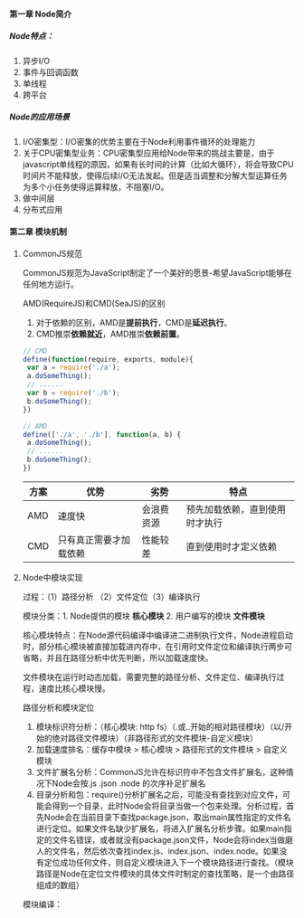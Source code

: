 #### 第一章 Node简介

##### Node特点：

1. 异步I/O
2. 事件与回调函数
3. 单线程
4. 跨平台

##### Node的应用场景

1. I/O密集型：I/O密集的优势主要在于Node利用事件循环的处理能力
2. 关于CPU密集型业务：CPU密集型应用给Node带来的挑战主要是，由于javascript单线程的原因，如果有长时间的计算（比如大循环），将会导致CPU时间片不能释放，使得后续I/O无法发起。但是适当调整和分解大型运算任务为多个小任务使得运算释放，不阻塞I/O。
3. 做中间层
4. 分布式应用

#### 第二章 模块机制

1. CommonJS规范

   CommonJS规范为JavaScript制定了一个美好的愿景-希望JavaScript能够在任何地方运行。

   AMD(RequireJS)和CMD(SeaJS)的区别

   1. 对于依赖的区别，AMD是**提前执行**，CMD是**延迟执行**。
   2. CMD推崇**依赖就近**，AMD推崇**依赖前置**。

   ```js
   // CMD
   define(function(require, exports, module){
   	var a = require('./a');
   	a.doSomeThing();
   	// ......
   	var b = require('./b');
   	b.doSomeThing();
   })
   
   // AMD
   define(['./a', './b'], function(a, b) {
   	a.doSomeThing();
   	// ......
   	b.doSomeThing();
   })
   
   ```

   | 方案 | 优势                   | 劣势       | 特点                           |
   | ---- | ---------------------- | ---------- | ------------------------------ |
   | AMD  | 速度快                 | 会浪费资源 | 预先加载依赖，直到使用时才执行 |
   | CMD  | 只有真正需要才加载依赖 | 性能较差   | 直到使用时才定义依赖           |

2. Node中模块实现

   过程：（1）路径分析 （2）文件定位（3）编译执行

   模块分类：1. Node提供的模块 **核心模块** 2. 用户编写的模块 **文件模块**

   核心模块特点：在Node源代码编译中编译进二进制执行文件，Node进程启动时，部分核心模块被直接加载进内存中，在引用时文件定位和编译执行两步可省略，并且在路径分析中优先判断，所以加载速度快。

   文件模块在运行时动态加载，需要完整的路径分析、文件定位、编译执行过程，速度比核心模块慢。

   路径分析和模块定位

   1. 模块标识符分析：（核心模块: http fs）（.或..开始的相对路径模块）（以/开始的绝对路径文件模块）（非路径形式的文件模块-自定义模块）
   2. 加载速度排名：缓存中模块 > 核心模块 > 路径形式的文件模块 > 自定义模块
   3. 文件扩展名分析：CommonJS允许在标识符中不包含文件扩展名，这种情况下Node会按.js .json .node 的次序补足扩展名
   4. 目录分析和包：require()分析扩展名之后，可能没有查找到对应文件，可能会得到一个目录，此时Node会将目录当做一个包来处理。分析过程，首先Node会在当前目录下查找package.json，取出main属性指定的文件名进行定位。如果文件名缺少扩展名，将进入扩展名分析步骤。如果main指定的文件名错误，或者就没有package.json文件，Node会将index当做磨人的文件名，然后依次查找index.js、index.json、index.node。如果没有定位成功任何文件，则自定义模块进入下一个模块路径进行查找。（模块路径是Node在定位文件模块的具体文件时制定的查找策略，是一个由路径组成的数组）

   模块编译：

